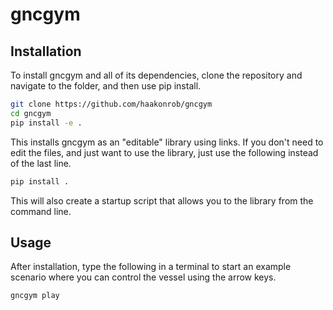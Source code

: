 # gncgym

## Installation

To install gncgym and all of its dependencies, clone the repository and navigate to the folder, 
and then use pip install.
```bash
git clone https://github.com/haakonrob/gncgym
cd gncgym
pip install -e .
```

This installs gncgym as an "editable" library using links. If you don't need to 
edit the files, and just want to use the library, just use the following instead
of the last line. 

```bash
pip install .
```

This will also create a startup script that allows you to the 
library from the command line.


## Usage

After installation, type the following in a terminal to start an example 
scenario where you can control the vessel using the arrow keys.

```bash
gncgym play
```
